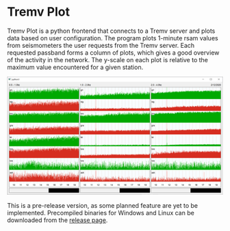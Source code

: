 # Tremv Plot
Tremv Plot is a python frontend that connects to a Tremv server and plots data based on user configuration.
The program plots 1-minute rsam values from seismometers the user requests from the Tremv server.
Each requested passband forms a column of plots, which gives a good overview of the activity in the network.
The y-scale on each plot is relative to the maximum value encountered for a given station.

<p align="center">
	<img src="extra/screenshot.png">
<p>

This is a pre-release version, as some planned feature are yet to be implemented.
Precompiled binaries for Windows and Linux can be downloaded from the [release page](https://github.com/tremv/tremv_plot/releases).
